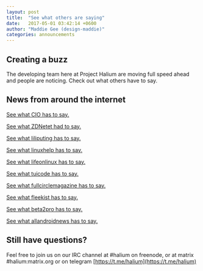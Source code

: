 ```yaml
---
layout: post
title:  "See what others are saying"
date:   2017-05-01 03:42:14 +0600
author: "Maddie Gee (design-maddie)"
categories: announcements
---
```


## Creating a buzz

The developing team here at Project Halium are moving full speed ahead and people are noticing. Check out what others have to say.

## News from around the internet

<a href="https://www.cio.com/article/3192852/linux/can-project-halium-revive-linux-on-mobile.html">See what CIO has to say.</a> 

<a href="https://www.zdnet.com/article/linux-on-android-smartphones-project-halium-wants-your-handset-to-run-ubuntu-sailfish/">See what ZDNetet had to say.</a>

<a href="https://liliputing.com/2017/04/project-halium-aims-create-unified-base-linux-based-smartphone-operating-systems.html">See what liliputing has to say.</a> 

<a href="https://www.linuxhelp.com/news/project-halium-hopes-to-bring-back-linux-on-mobile/">See what linuxhelp has to say.</a> 

<a href="https://www.lifeonlinux.com/articles/halium-an-effort-to-unify-the-hardware-abstraction-layer-on-mobile-for-linux-with-android.35">See what lifeonlinux has to say.</a> 

<a href="http://www.tuicode.com/article/5901acdd9023f7a168240a12">See what tuicode has to say.</a> 

<a href="http://fullcirclemagazine.org/2017/04/28/linux-on-android-smartphones-project-halium-wants-your-handset-to-run-ubuntu-sailfish/">See what fullcirclemagazine has to say.</a> 

<a href="https://www.fleekist.com/linux-on-android-smartphones-project-halium-wants-your-handset-to-run-ubuntu-sailfish/">See what fleekist has to say.</a> 

<a href="https://beta2pro.com/blog/project-halium-aims-to-create-unified-base-for-linux-based-smartphone-operating-systems/">See what beta2pro has to say.</a> 

<a href="http://www.allandroidnews.com/article/linux-on-android-smartphones-project-halium-wants-your-handset-to-run-ubuntu-sailfish-78350487-9d8478.html">See what allandroidnews has to say.</a> 









## Still have questions?


Feel free to join us on our IRC channel at #halium on freenode, or at matrix #halium:matrix.org or on telegram [https://t.me/halium](https://t.me/halium)
